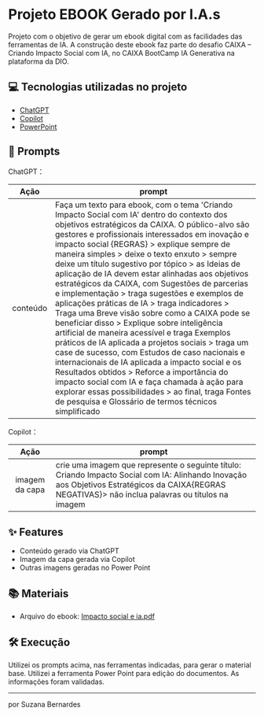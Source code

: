 
# Projeto EBOOK Gerado por I.A.s


Projeto com o objetivo de gerar um ebook digital com as facilidades das ferramentas de IA.
A construção deste ebook faz parte do desafio CAIXA – Criando Impacto Social com IA, no CAIXA BootCamp IA Generativa na plataforma da DIO. 


## 💻 Tecnologias utilizadas no projeto

- [ChatGPT](https://chat.openai.com/) 
- [Copilot](https://copilot.microsoft.com/)
- [PowerPoint](https://www.microsoft.com/en/microsoft-365/powerpoint)


## 🧠 Prompts

ChatGPT：

|   Ação   | prompt                                                                                                                                                                                                                                                                         |
| :------: | ------------------------------------------------------------------------------------------------------------------------------------------------------------------------------------------------------------------------------------------------------------------------------ |
| conteúdo | Faça um texto para ebook, com o tema 'Criando Impacto Social com IA' dentro do contexto dos objetivos estratégicos da CAIXA. O público-alvo são gestores e profissionais interessados em inovação e impacto social {REGRAS} > explique sempre de maneira simples > deixe o texto enxuto > sempre deixe um título sugestivo por tópico > as Ideias de aplicação de IA devem estar alinhadas aos objetivos estratégicos da CAIXA, com Sugestões de parcerias e implementação > traga sugestões e exemplos de aplicações práticas de IA > traga indicadores > Traga uma Breve visão sobre como a CAIXA pode se beneficiar disso > Explique sobre inteligência artificial de maneira acessível e traga Exemplos práticos de IA aplicada a projetos sociais > traga um case de sucesso, com Estudos de caso nacionais e internacionais de IA aplicada a impacto social e os Resultados obtidos > Reforce a importância do impacto social com IA e faça chamada à ação para explorar essas possibilidades > ao final, traga Fontes de pesquisa e Glossário de termos técnicos simplificado |


Copilot：

|  Ação  | prompt                                                                                 |
| :----: | -------------------------------------------------------------------------------------- |
| imagem da capa | crie uma imagem que represente o seguinte título: Criando Impacto Social com IA: Alinhando Inovação aos Objetivos Estratégicos da CAIXA{REGRAS NEGATIVAS}> não inclua palavras ou títulos na imagem |

## ✨ Features

- Conteúdo gerado via ChatGPT
- Imagem da capa gerada via Copilot
- Outras imagens geradas no Power Point

## 📚 Materiais

- Arquivo do ebook: [Impacto social e ia.pdf](https://github.com/subernardes/prompts-recipe-to-create-a-ebook/blob/main/ebook%20Impacto%20social%20e%20ia.pdf) 

## 🛠️ Execução

Utilizei os prompts acima, nas ferramentas indicadas, para gerar o material base.
Utilizei a ferramenta Power Point para edição do documentos. 
As informações foram validadas.


---

por Suzana Bernardes
